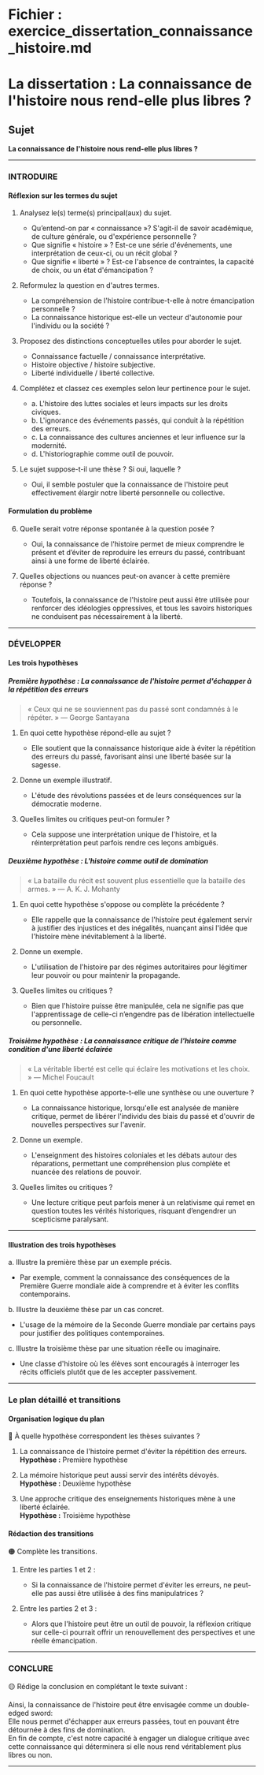 # Fichier : exercice_dissertation_connaissance_histoire.md

# La dissertation : La connaissance de l'histoire nous rend-elle plus libres ?

## Sujet
**La connaissance de l'histoire nous rend-elle plus libres ?**

---

### INTRODUIRE

#### Réflexion sur les termes du sujet

1. Analysez le(s) terme(s) principal(aux) du sujet.
   - Qu’entend-on par « connaissance »? S'agit-il de savoir académique, de culture générale, ou d'expérience personnelle ?
   - Que signifie « histoire » ? Est-ce une série d'événements, une interprétation de ceux-ci, ou un récit global ?
   - Que signifie « liberté » ? Est-ce l'absence de contraintes, la capacité de choix, ou un état d'émancipation ?

2. Reformulez la question en d'autres termes.
   - La compréhension de l'histoire contribue-t-elle à notre émancipation personnelle ?
   - La connaissance historique est-elle un vecteur d'autonomie pour l'individu ou la société ?

3. Proposez des distinctions conceptuelles utiles pour aborder le sujet.
   - Connaissance factuelle / connaissance interprétative.
   - Histoire objective / histoire subjective.
   - Liberté individuelle / liberté collective.

4. Complétez et classez ces exemples selon leur pertinence pour le sujet.
   - a. L'histoire des luttes sociales et leurs impacts sur les droits civiques.
   - b. L'ignorance des événements passés, qui conduit à la répétition des erreurs.
   - c. La connaissance des cultures anciennes et leur influence sur la modernité.
   - d. L'historiographie comme outil de pouvoir.

5. Le sujet suppose-t-il une thèse ? Si oui, laquelle ?
   - Oui, il semble postuler que la connaissance de l'histoire peut effectivement élargir notre liberté personnelle ou collective.

#### Formulation du problème

6. Quelle serait votre réponse spontanée à la question posée ?
   - Oui, la connaissance de l'histoire permet de mieux comprendre le présent et d’éviter de reproduire les erreurs du passé, contribuant ainsi à une forme de liberté éclairée.

7. Quelles objections ou nuances peut-on avancer à cette première réponse ?
   - Toutefois, la connaissance de l'histoire peut aussi être utilisée pour renforcer des idéologies oppressives, et tous les savoirs historiques ne conduisent pas nécessairement à la liberté.

---

### DÉVELOPPER

#### Les trois hypothèses

##### Première hypothèse : La connaissance de l'histoire permet d'échapper à la répétition des erreurs

> « Ceux qui ne se souviennent pas du passé sont condamnés à le répéter. » — George Santayana

1. En quoi cette hypothèse répond-elle au sujet ?
   - Elle soutient que la connaissance historique aide à éviter la répétition des erreurs du passé, favorisant ainsi une liberté basée sur la sagesse.

2. Donne un exemple illustratif.
   - L'étude des révolutions passées et de leurs conséquences sur la démocratie moderne.

3. Quelles limites ou critiques peut-on formuler ?
   - Cela suppose une interprétation unique de l'histoire, et la réinterprétation peut parfois rendre ces leçons ambiguës.

##### Deuxième hypothèse : L'histoire comme outil de domination

> « La bataille du récit est souvent plus essentielle que la bataille des armes. » — A. K. J. Mohanty

1. En quoi cette hypothèse s'oppose ou complète la précédente ?
   - Elle rappelle que la connaissance de l'histoire peut également servir à justifier des injustices et des inégalités, nuançant ainsi l'idée que l'histoire mène inévitablement à la liberté.

2. Donne un exemple.
   - L'utilisation de l'histoire par des régimes autoritaires pour légitimer leur pouvoir ou pour maintenir la propagande.

3. Quelles limites ou critiques ?
   - Bien que l'histoire puisse être manipulée, cela ne signifie pas que l'apprentissage de celle-ci n’engendre pas de libération intellectuelle ou personnelle.

##### Troisième hypothèse : La connaissance critique de l'histoire comme condition d'une liberté éclairée

> « La véritable liberté est celle qui éclaire les motivations et les choix. » — Michel Foucault

1. En quoi cette hypothèse apporte-t-elle une synthèse ou une ouverture ?
   - La connaissance historique, lorsqu'elle est analysée de manière critique, permet de libérer l'individu des biais du passé et d'ouvrir de nouvelles perspectives sur l'avenir.

2. Donne un exemple.
   - L'enseignment des histoires coloniales et les débats autour des réparations, permettant une compréhension plus complète et nuancée des relations de pouvoir.

3. Quelles limites ou critiques ?
   - Une lecture critique peut parfois mener à un relativisme qui remet en question toutes les vérités historiques, risquant d’engendrer un scepticisme paralysant.

---

#### Illustration des trois hypothèses

a. Illustre la première thèse par un exemple précis. 
   - Par exemple, comment la connaissance des conséquences de la Première Guerre mondiale aide à comprendre et à éviter les conflits contemporains.

b. Illustre la deuxième thèse par un cas concret.
   - L'usage de la mémoire de la Seconde Guerre mondiale par certains pays pour justifier des politiques contemporaines.

c. Illustre la troisième thèse par une situation réelle ou imaginaire.
   - Une classe d'histoire où les élèves sont encouragés à interroger les récits officiels plutôt que de les accepter passivement.

---

### Le plan détaillé et transitions

#### Organisation logique du plan

🔴 À quelle hypothèse correspondent les thèses suivantes ?

1. La connaissance de l'histoire permet d'éviter la répétition des erreurs.  
   **Hypothèse :** Première hypothèse

2. La mémoire historique peut aussi servir des intérêts dévoyés.  
   **Hypothèse :** Deuxième hypothèse

3. Une approche critique des enseignements historiques mène à une liberté éclairée.  
   **Hypothèse :** Troisième hypothèse

#### Rédaction des transitions

🟠 Complète les transitions.

1. Entre les parties 1 et 2 :  
   - Si la connaissance de l'histoire permet d'éviter les erreurs, ne peut-elle pas aussi être utilisée à des fins manipulatrices ?

2. Entre les parties 2 et 3 :  
   - Alors que l'histoire peut être un outil de pouvoir, la réflexion critique sur celle-ci pourrait offrir un renouvellement des perspectives et une réelle émancipation.

---

### CONCLURE

🟡 Rédige la conclusion en complétant le texte suivant :

Ainsi, la connaissance de l'histoire peut être envisagée comme un double-edged sword:  
Elle nous permet d'échapper aux erreurs passées, tout en pouvant être détournée à des fins de domination.  
En fin de compte, c'est notre capacité à engager un dialogue critique avec cette connaissance qui déterminera si elle nous rend véritablement plus libres ou non.

---